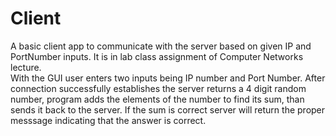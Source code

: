 # Client
A basic client app to communicate with the server based on given IP and PortNumber inputs. It is in lab class assignment of Computer Networks lecture. <br /> With the GUI user enters two inputs being IP number and Port Number. After connection successfully establishes  the server returns a 4 digit random number, program adds the elements of the number to find its sum, than sends it back to the server. If the sum is correct server will return the proper messsage indicating that the answer is correct.
